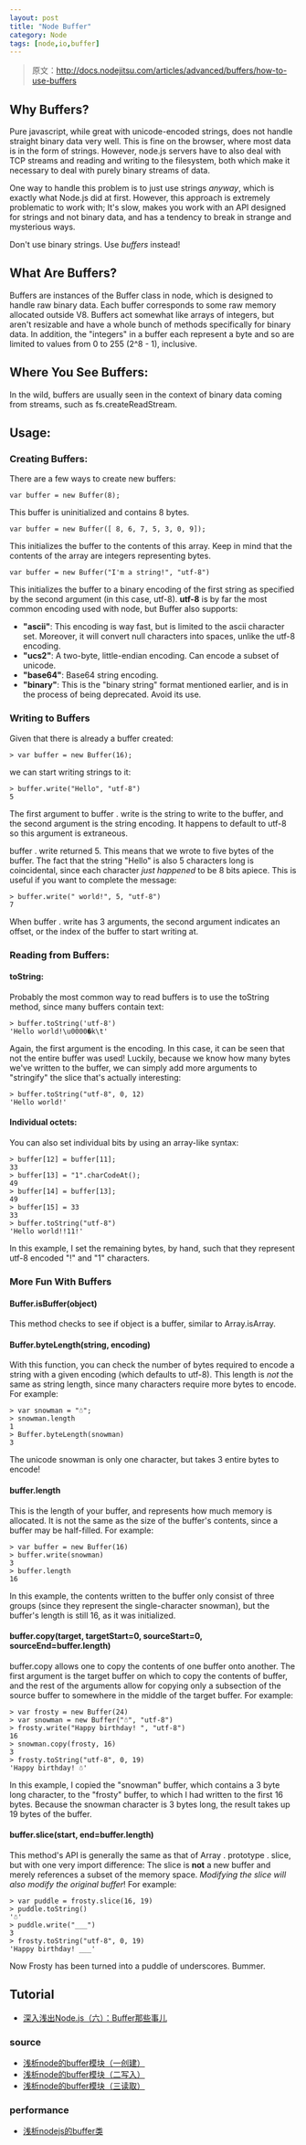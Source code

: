 ```yaml
---
layout: post
title: "Node Buffer"
category: Node
tags: [node,io,buffer]
--- 
```


> 原文：<http://docs.nodejitsu.com/articles/advanced/buffers/how-to-use-buffers>

## Why Buffers?

Pure javascript, while great with unicode-encoded strings, does not handle straight binary data very well. This is fine on the browser, where most data is in the form of strings. However, node.js servers have to also deal with TCP streams and reading and writing to the filesystem, both which make it necessary to deal with purely binary streams of data. 

One way to handle this problem is to just use strings _anyway_, which is exactly what Node.js did at first. However, this approach is extremely problematic to work with; It's slow, makes you work with an API designed for strings and not binary data, and has a tendency to break in strange and mysterious ways. 

Don't use binary strings. Use _buffers_ instead! 

## What Are Buffers?

Buffers are instances of the Buffer class in node, which is designed to handle raw binary data. Each buffer corresponds to some raw memory allocated outside V8. Buffers act somewhat like arrays of integers, but aren't resizable and have a whole bunch of methods specifically for binary data. In addition, the "integers" in a buffer each represent a byte and so are limited to values from 0 to 255 (2^8 - 1), inclusive. 

## Where You See Buffers:

In the wild, buffers are usually seen in the context of binary data coming from streams, such as fs.createReadStream. 

## Usage:

### Creating Buffers:

There are a few ways to create new buffers: 

    var buffer = new Buffer(8);

This buffer is uninitialized and contains 8 bytes. 

    var buffer = new Buffer([ 8, 6, 7, 5, 3, 0, 9]);

This initializes the buffer to the contents of this array. Keep in mind that the contents of the array are integers representing bytes. 

    var buffer = new Buffer("I'm a string!", "utf-8")

This initializes the buffer to a binary encoding of the first string as specified by the second argument (in this case, utf-8). **utf-8** is by far the most common encoding used with node, but Buffer also supports: 

* **"ascii"**: This encoding is way fast, but is limited to the ascii character set. Moreover, it will convert null characters into spaces, unlike the utf-8 encoding.
* **"ucs2"**: A two-byte, little-endian encoding. Can encode a subset of unicode.
* **"base64"**: Base64 string encoding.
* **"binary"**: This is the "binary string" format mentioned earlier, and is in the process of being deprecated. Avoid its use.

### Writing to Buffers

Given that there is already a buffer created: 

    > var buffer = new Buffer(16);

we can start writing strings to it: 

    > buffer.write("Hello", "utf-8")
    5

The first argument to buffer . write is the string to write to the buffer, and the second argument is the string encoding. It happens to default to utf-8 so this argument is extraneous. 

buffer . write returned 5. This means that we wrote to five bytes of the buffer. The fact that the string "Hello" is also 5 characters long is coincidental, since each character _just happened_ to be 8 bits apiece. This is useful if you want to complete the message: 

    > buffer.write(" world!", 5, "utf-8")
    7

When buffer . write has 3 arguments, the second argument indicates an offset, or the index of the buffer to start writing at. 

### Reading from Buffers:

#### toString:

Probably the most common way to read buffers is to use the toString method, since many buffers contain text: 

    > buffer.toString('utf-8')
    'Hello world!\u0000�k\t'

Again, the first argument is the encoding. In this case, it can be seen that not the entire buffer was used! Luckily, because we know how many bytes we've written to the buffer, we can simply add more arguments to "stringify" the slice that's actually interesting: 

    > buffer.toString("utf-8", 0, 12)
    'Hello world!'

#### Individual octets:

You can also set individual bits by using an array-like syntax: 

    > buffer[12] = buffer[11];
    33
    > buffer[13] = "1".charCodeAt();
    49
    > buffer[14] = buffer[13];
    49
    > buffer[15] = 33
    33
    > buffer.toString("utf-8")
    'Hello world!!11!'

In this example, I set the remaining bytes, by hand, such that they represent utf-8 encoded "!" and "1" characters. 

### More Fun With Buffers

#### Buffer.isBuffer(object)

This method checks to see if object is a buffer, similar to Array.isArray. 

#### Buffer.byteLength(string, encoding)

With this function, you can check the number of bytes required to encode a string with a given encoding (which defaults to utf-8). This length is _not_ the same as string length, since many characters require more bytes to encode. For example: 

    > var snowman = "☃";
    > snowman.length
    1
    > Buffer.byteLength(snowman)
    3

The unicode snowman is only one character, but takes 3 entire bytes to encode! 

#### buffer.length

This is the length of your buffer, and represents how much memory is allocated. It is not the same as the size of the buffer's contents, since a buffer may be half-filled. For example: 

    > var buffer = new Buffer(16)
    > buffer.write(snowman)
    3
    > buffer.length
    16

In this example, the contents written to the buffer only consist of three groups (since they represent the single-character snowman), but the buffer's length is still 16, as it was initialized. 

#### buffer.copy(target, targetStart=0, sourceStart=0, sourceEnd=buffer.length)

buffer.copy allows one to copy the contents of one buffer onto another. The first argument is the target buffer on which to copy the contents of buffer, and the rest of the arguments allow for copying only a subsection of the source buffer to somewhere in the middle of the target buffer. For example: 

    > var frosty = new Buffer(24)
    > var snowman = new Buffer("☃", "utf-8")
    > frosty.write("Happy birthday! ", "utf-8")
    16
    > snowman.copy(frosty, 16)
    3
    > frosty.toString("utf-8", 0, 19)
    'Happy birthday! ☃'

In this example, I copied the "snowman" buffer, which contains a 3 byte long character, to the "frosty" buffer, to which I had written to the first 16 bytes. Because the snowman character is 3 bytes long, the result takes up 19 bytes of the buffer. 

#### buffer.slice(start, end=buffer.length)

This method's API is generally the same as that of Array . prototype . slice, but with one very import difference: The slice is **not** a new buffer and merely references a subset of the memory space. _Modifying the slice will also modify the original buffer_! For example: 

    > var puddle = frosty.slice(16, 19)
    > puddle.toString()
    '☃'
    > puddle.write("___")
    3
    > frosty.toString("utf-8", 0, 19)
    'Happy birthday! ___'

Now Frosty has been turned into a puddle of underscores. Bummer.

## Tutorial

- [深入浅出Node.js（六）：Buffer那些事儿](http://www.infoq.com/cn/articles/nodejs-about-buffer)

### source

- [浅析node的buffer模块（一创建）](http://snoopyxdy.blog.163.com/blog/static/60117440201331683752285/)
- [浅析node的buffer模块（二写入）](http://snoopyxdy.blog.163.com/blog/static/6011744020134731114493/)
- [浅析node的buffer模块（三读取）](http://snoopyxdy.blog.163.com/blog/static/601174402013480524058/)

### performance

- [浅析nodejs的buffer类](http://cnodejs.org/topic/5189ff4f63e9f8a54207f60c)

